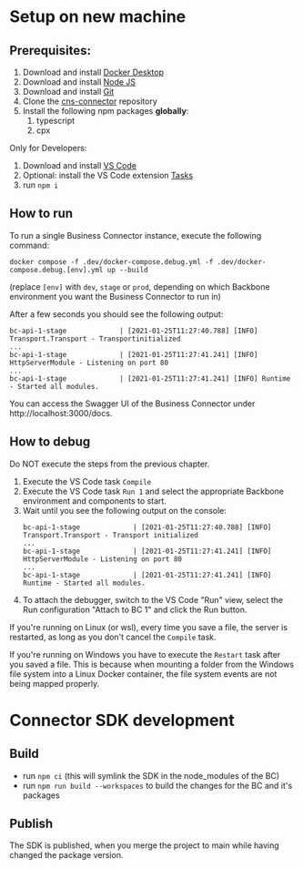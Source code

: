 # Setup on new machine

## Prerequisites:

1. Download and install [Docker Desktop](https://www.docker.com/products/docker-desktop)
2. Download and install [Node JS](https://nodejs.org/en/download/)
3. Download and install [Git](https://git-scm.com/downloads)
4. Clone the [cns-connector](https://github.com/nmshd/cns-connector) repository
5. Install the following npm packages **globally**:
    1. typescript
    2. cpx

Only for Developers:

1. Download and install [VS Code](https://code.visualstudio.com/)
2. Optional: install the VS Code extension [Tasks](https://marketplace.visualstudio.com/items?itemName=actboy168.tasks)
3. run `npm i`

## How to run

To run a single Business Connector instance, execute the following command:

```shell
docker compose -f .dev/docker-compose.debug.yml -f .dev/docker-compose.debug.[env].yml up --build
```

(replace `[env]` with `dev`, `stage` or `prod`, depending on which Backbone environment you want the Business Connector to run in)

After a few seconds you should see the following output:

```console
bc-api-1-stage             | [2021-01-25T11:27:40.788] [INFO] Transport.Transport - Transportinitialized
...
bc-api-1-stage             | [2021-01-25T11:27:41.241] [INFO] HttpServerModule - Listening on port 80
...
bc-api-1-stage             | [2021-01-25T11:27:41.241] [INFO] Runtime - Started all modules.
```

You can access the Swagger UI of the Business Connector under http://localhost:3000/docs.

## How to debug

Do NOT execute the steps from the previous chapter.

1. Execute the VS Code task `Compile`
2. Execute the VS Code task `Run 1` and select the appropriate Backbone environment and components to start.
3. Wait until you see the following output on the console:
    ```console
    bc-api-1-stage             | [2021-01-25T11:27:40.788] [INFO] Transport.Transport - Transport initialized
    ...
    bc-api-1-stage             | [2021-01-25T11:27:41.241] [INFO] HttpServerModule - Listening on port 80
    ...
    bc-api-1-stage             | [2021-01-25T11:27:41.241] [INFO] Runtime - Started all modules.
    ```
4. To attach the debugger, switch to the VS Code "Run" view, select the Run configuration "Attach to BC 1" and click the Run button.

If you're running on Linux (or wsl), every time you save a file, the server is restarted, as long as you don't cancel the `Compile` task.

If you're running on Windows you have to execute the `Restart` task after you saved a file. This is because when mounting a folder from the Windows file system into a Linux Docker container, the file system events are not being mapped properly.

# Connector SDK development

## Build

-   run `npm ci` (this will symlink the SDK in the node_modules of the BC)
-   run `npm run build --workspaces` to build the changes for the BC and it's packages

## Publish

The SDK is published, when you merge the project to main while having changed the package version.
